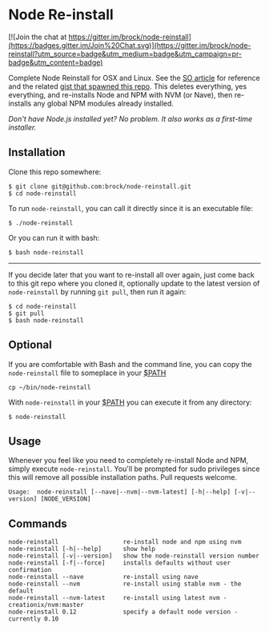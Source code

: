 # Node Re-install

[![Join the chat at https://gitter.im/brock/node-reinstall](https://badges.gitter.im/Join%20Chat.svg)](https://gitter.im/brock/node-reinstall?utm_source=badge&utm_medium=badge&utm_campaign=pr-badge&utm_content=badge)

Complete Node Reinstall for OSX and Linux. See the [SO article](http://stackoverflow.com/a/11178106/2083544) for reference and the related [gist that spawned this repo](https://gist.github.com/brock/5b1b70590e1171c4ab54). This deletes everything, yes everything, and re-installs Node and NPM with NVM (or Nave), then re-installs any global NPM modules already installed.

*Don't have Node.js installed yet? No problem. It also works as a first-time installer.*

## Installation

Clone this repo somewhere: 
```
$ git clone git@github.com:brock/node-reinstall.git
$ cd node-reinstall
```

To run `node-reinstall`, you can call it directly since it is an executable file:

```
$ ./node-reinstall
```

Or you can run it with bash:
```
$ bash node-reinstall
```
---
If you decide later that you want to re-install all over again, just come back to this git repo where you cloned it, optionally update to the latest version of `node-reinstall` by running `git pull`, then run it again:
```
$ cd node-reinstall
$ git pull
$ bash node-reinstall
```

## Optional
If you are comfortable with Bash and the command line, you can copy the `node-reinstall` file to someplace in your [$PATH](http://en.wikipedia.org/wiki/PATH_%28variable%29)
```
cp ~/bin/node-reinstall
```

With `node-reinstall` in your [$PATH](http://en.wikipedia.org/wiki/PATH_%28variable%29) you can execute it from any directory:
```
$ node-reinstall
```


## Usage

Whenever you feel like you need to completely re-install Node and NPM, simply execute `node-reinstall`. You'll be prompted for sudo privileges since this will remove all possible installation paths. Pull requests welcome.


    Usage:	node-reinstall [--nave|--nvm|--nvm-latest] [-h|--help] [-v|--version] [NODE_VERSION]

## Commands

	node-reinstall					re-install node and npm using nvm
	node-reinstall [-h|--help]		show help
	node-reinstall [-v|--version]	show the node-reinstall version number
	node-reinstall [-f|--force]		installs defaults without user confirmation
	node-reinstall --nave			re-install using nave
	node-reinstall --nvm			re-install using stable nvm - the default
	node-reinstall --nvm-latest		re-install using latest nvm - creationix/nvm:master
	node-reinstall 0.12				specify a default node version - currently 0.10

